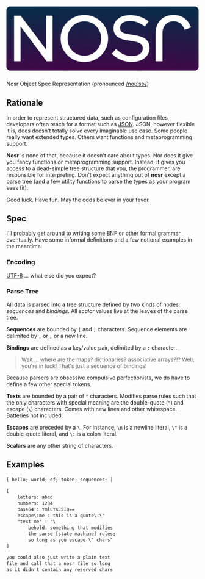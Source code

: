 # ![Nosr Object Spec Representation](./assets/nosr.svg)

Nosr Object Spec Representation (pronounced
[/noʊˈsɝ/](http://ipa-reader.xyz/?text=no%CA%8A%CB%88s%C9%9D))

## Rationale

In order to represent structured data, such as configuration files, developers
often reach for a format such as [JSON](https://www.json.org/json-en.html).
JSON, however flexible it is, does doesn't totally solve every imaginable use
case. Some people really want extended types. Others want functions and
metaprogramming support.

**Nosr** is none of that, because it doesn't care about types. Nor does it give
you fancy functions or metaprogramming support. Instead, it gives you access to
a dead-simple tree structure that you, the programmer, are responsible for
interpreting. Don't expect anything out of **nosr** except a parse tree (and a
few utility functions to parse the types as your program sees fit).

Good luck. Have fun. May the odds be ever in your favor.

## Spec

I'll probably get around to writing some BNF or other formal grammar eventually.
Have some informal definitions and a few notional examples in the meantime.

### Encoding

[UTF-8](https://en.wikipedia.org/wiki/UTF-8) ... what else did you expect?

### Parse Tree

All data is parsed into a tree structure defined by two kinds of nodes:
*sequences* and *bindings*. All *scalar* values live at the leaves of
the parse tree.

**Sequences** are bounded by `[` and `]` characters. Sequence elements are
delimited by `,` or `;` or a new line.

**Bindings** are defined as a key/value pair, delimited by a `:` character.

> Wait ... where are the maps? dictionaries? associative arrays?!? Well, you're
> in luck! That's just a sequence of bindings!

Because parsers are obsessive compulsive perfectionists, we do have to define a
few other special tokens.

**Texts** are bounded by a pair of `"` characters. Modifies parse rules such
that the only characters with special meaning are the double-quote (`"`) and
escape (`\`) characters. Comes with new lines and other whitespace. Batteries
not included.

**Escapes** are preceded by a `\`. For instance, `\n` is a newline literal, `\"`
is a double-quote literal, and `\:` is a colon literal.

**Scalars** are any other string of characters.

## Examples

```
[ hello; world; of; token; sequences; ]
```

```
[
    letters: abcd
    numbers: 1234
    base64!: YmluYXJ5IQ==
    escape\:me : this is a quote\:\"
    "text me" : "\
        behold: something that modifies
        the parse [state machine] rules;
        so long as you escape \" chars"
]
```

```
you could also just write a plain text
file and call that a nosr file so long
as it didn't contain any reserved chars
```

